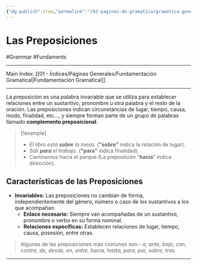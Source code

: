 ```yaml
---
{"dg-publish":true,"permalink":"/02-paginas-de-gramatica/gramatica-general/las-preposiciones/"}
---
```


# Las Preposiciones
#Grammar #Fundaments 
___
Main Index: [[01 - Índices/Páginas Generales/Fundamentación Gramatical\|Fundamentación Gramatical]]
___
La preposición es una palabra invariable que se utiliza para establecer relaciones entre un sustantivo, pronombre u otra palabra y el resto de la oración. Las preposiciones indican circunstancias de lugar, tiempo, causa, modo, finalidad, etc…, y siempre forman parte de un grupo de palabras llamado **complemento preposicional**.

> [!example] 
> - _El libro está **sobre** la mesa._ (**"sobre"** indica la relación de lugar).
> - _Salí **para** el trabajo._ (**"para"** indica finalidad).
> - Caminamos hacia el parque.(La preposición "**hacia**" indica dirección).

## Características de las Preposiciones

- **Invariables:** Las preposiciones no cambian de forma, independientemente del género, número o caso de los sustantivos a los que acompañan.
	- **Enlace necesario:** Siempre van acompañadas de un sustantivo, pronombre o verbo en su forma nominal.
	- **Relaciones específicas:** Establecen relaciones de lugar, tiempo, causa, posesión, entre otras.

>Algunas de las preposiciones más comunes son:- _a, ante, bajo, con, contra, de, desde, en, entre, hacia, hasta, para, por, sobre, tras._


___
